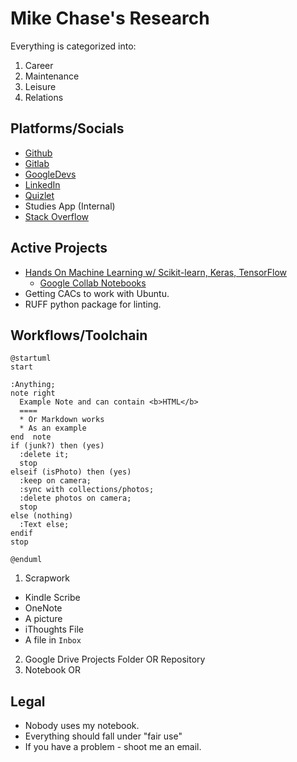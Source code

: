 # Mike Chase's Research

Everything is categorized into:

1. Career
2. Maintenance
3. Leisure
4. Relations

## Platforms/Socials

* [Github](https://github.com/mikechase3)
* [Gitlab](https://gitlab.com/MikeChase)
* [GoogleDevs](https://g.dev/MikeChase)
* [LinkedIn](https://www.linkedin.com/in/michaelgchase/)
* [Quizlet](https://quizlet.com/mikechase3/folders)
* Studies App (Internal)
* [Stack Overflow](https://stackoverflow.com/users/4777844/mike-chase)


## Active Projects

* [Hands On Machine Learning w/ Scikit-learn, Keras, TensorFlow](career/compsci-and-development/ai/courses/hands-on-ml.md)
  * [Google Collab Notebooks](https://colab.research.google.com/github/ageron/handson-ml3/blob/main/)
* Getting CACs to work with Ubuntu.
* RUFF python package for linting.

## Workflows/Toolchain
```
@startuml
start

:Anything;
note right
  Example Note and can contain <b>HTML</b>
  ====
  * Or Markdown works
  * As an example
end  note
if (junk?) then (yes)
  :delete it;
  stop
elseif (isPhoto) then (yes)
  :keep on camera;
  :sync with collections/photos;
  :delete photos on camera;
  stop
else (nothing)
  :Text else;
endif
stop

@enduml

```
1. Scrapwork
  * Kindle Scribe
  * OneNote
  * A picture
  * iThoughts File
  * A file in `Inbox`
2. Google Drive Projects Folder OR Repository
3. Notebook OR 

## Legal

* Nobody uses my notebook.
* Everything should fall under "fair use"
* If you have a problem - shoot me an email.
